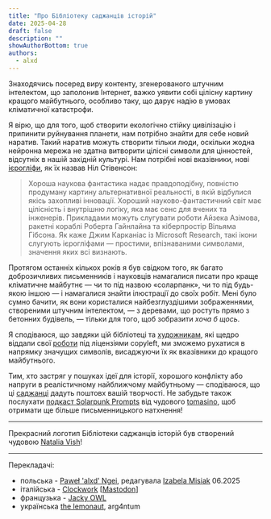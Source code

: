 ```yaml
---
title: "Про Бібліотеку саджанців історій"
date: 2025-04-28
draft: false
description: ""
showAuthorBottom: true
authors:
  - alxd
---
```


Знаходячись посеред виру контенту, згенерованого штучним інтелектом, що заполонив Інтернет, важко уявити собі цілісну картину кращого майбутнього, особливо таку, що дарує надію в умовах кліматичної катастрофи.

Я вірю, що для того, щоб створити екологічно стійку цивілізацію і припинити руйнування планети, нам потрібно знайти для себе новий наратив. Такий наратив можуть створити тільки люди, оскільки жодна нейронна мережа не здатна витворити цілісні символи для цінностей, відсутніх в нашій західній культурі. Нам потрібні нові вказівники, нові [ієрогліфи](https://web.archive.org/web/20120410060017/http://www.worldpolicy.org/journal/fall2011/innovation-starvation), як їх назвав Ніл Стівенсон:

> Хороша наукова фантастика надає правдоподібну, повністю продуману картину альтернативної реальності, в якій відбулися якісь захопливі інновації. Хороший науково-фантастичний світ має цілісність і внутрішню логіку, яка має сенс для вчених та інженерів. Прикладами можуть слугувати роботи Айзека Азімова, ракетні кораблі Роберта Гайнлайна та кіберпростір Вільяма Гібсона. Як каже Джим Карканіас із Microsoft Research, такі ікони слугують ієрогліфами — простими, впізнаваними символами, значення яких всі визнають.

Протягом останніх кількох років я був свідком того, як багато доброзичливих письменників і науковців намагалися писати про краще кліматичне майбутнє — чи то під назвою «соларпанк», чи то під будь-якою іншою — і намагалися знайти ілюстрації до своїх робіт. Мені було сумно бачити, як вони користалися найбезглуздішими зображеннями, створеними штучним інтелектом, — з деревами, що ростуть прямо з бетонних будівель, — тільки для того, щоб зобразити _хоча б щось_.


Я сподіваюся, що завдяки цій бібліотеці та [художникам](/ua/authors/), які щедро віддали свої [роботи](/ua/art/) під ліцензіями copyleft, ми зможемо рухатися в напрямку значущих символів, висаджуючи їх як вказівники до кращого майбутнього.

Тим, хто застряг у пошуках ідеї для історії, хорошого конфлікту або напруги в реалістичному найближчому майбутньому — сподіваюся, що ці [саджанці](/ua/seeds/) дадуть поштовх вашій творчості. Не забудьте також послухати [подкаст Solarpunk Prompts](https://podcast.tomasino.org/@SolarpunkPrompts) від чудового [tomasino](https://tomasino.org/), щоб отримати ще більше письменницького натхнення!

---

Прекрасний логотип Бібліотеки саджанців історій був створений чудовою [Natalia Vish](https://mas.to/@karafuto)!

---

Перекладачі:

- польська - [Paweł 'alxd' Ngei](/ua/authors/alxd), редагувала [Izabela Misiak](https://mastodon.social/@izabelamisiak) 06.2025
- італійська - [Clockwork](https://clockwooork.github.io/) [[Mastodon](https://sociale.network/@clockwooork)]
- французька - [Jacky OWL](/ua/authors/jackyowl)
- українська [the lemonaut](/ua/authors/thelemonaut), arg4ntum
